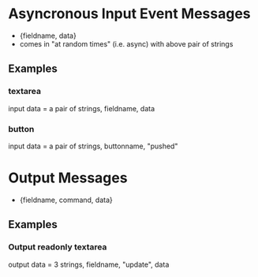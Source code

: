 # Asyncronous Input Event Messages
- {fieldname, data}
- comes in "at random times" (i.e. async) with above pair of strings
## Examples
### textarea
input data = a pair of strings, fieldname, data
### button
input data = a pair of strings, buttonname, "pushed"

# Output Messages
- {fieldname, command, data}
## Examples
### Output readonly textarea
output data = 3 strings, fieldname, "update", data
